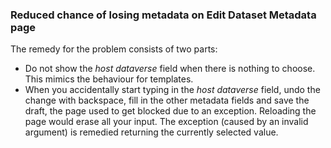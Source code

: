 ### Reduced chance of losing metadata on Edit Dataset Metadata page

The remedy for the problem consists of two parts:
* Do not show the _host dataverse_ field when there is nothing to choose. This mimics the behaviour for templates.
* When you accidentally start typing in the _host dataverse_ field, undo the change with backspace, fill in the other metadata fields and save the draft, the page used to get blocked due to an exception. Reloading the page would erase all your input. The exception (caused by an invalid argument) is remedied returning the currently selected value.
